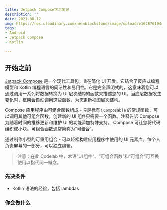 ```yaml
---
title: Jetpack Compose学习笔记
description: ''
date: 2021-08-12
img: https://res.cloudinary.com/neroblackstone/image/upload/v1628761044/Android_logo_2019_iukgvk.png
tags:
- Android
- Jetpack Compose
- Kotlin

---
```

## 开始之前

[Jetpack Compose](https://developer.android.com/jetpack/compose) 是一个现代工具包，旨在简化 UI 开发。它结合了反应式编程模型和 Kotlin 编程语言的简洁性和易用性。它是完全声明式的，这意味着您可以通过调用一系列将数据转换为 UI 层次结构的函数来描述您的 UI。当底层数据发生变化时，框架会自动调用这些函数，为您更新视图层次结构。

Compose 应用程序由可组合函数组成 - 只是标有 `@Composable` 的常规函数​​，可以调用其他可组合函数。创建新的 UI 组件只需要一个函数。注释告诉 Compose 为随着时间的推移更新和维护 UI 的功能添加特殊支持。 Compose 可让您将代码组织成小块。可组合函数通常简称为“可组合”。

通过制作小型的可重用组合 - 可以轻松构建应用程序中使用的 UI 元素库。每个人负责屏幕的一部分，可以独立编辑。

> 注意：在此 Codelab 中，术语“UI 组件”、“可组合函数”和“可组合”可互换使用以指代同一概念。

### 先决条件

* Kotlin 语法的经验，包括 lambdas

### 你会做什么